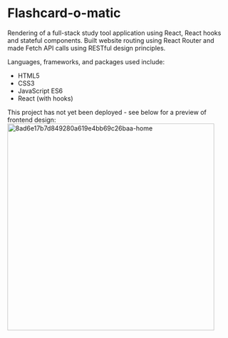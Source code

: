 # Flashcard-o-matic

Rendering of a full-stack study tool application using React, React hooks and stateful components. Built website routing using React Router and made Fetch API calls using RESTful design principles.

Languages, frameworks, and packages used include:

- HTML5
- CSS3
- JavaScript ES6
- React (with hooks)

This project has not yet been deployed - see below for a preview of frontend design:
<img width="464" alt="8ad6e17b7d849280a619e4bb69c26baa-home" src="https://user-images.githubusercontent.com/73764394/125138742-349c8800-e0dd-11eb-8bd8-11bbb8d06e33.png">
